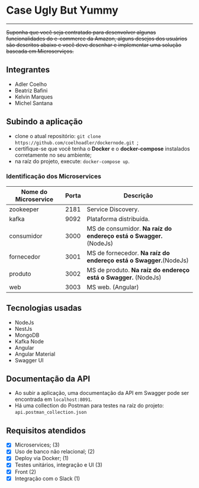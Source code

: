 # Case Ugly But Yummy
---
~~Suponha que você seja contratado para desenvolver algunas funcionalidades do e-commerce da
Amazon, alguns desejos dos usuários são descritos abaixo e você deve desenhar e implementar uma
solução baseada em Microserviços.~~

## Integrantes
- Adler Coelho
- Beatriz Bafini
- Kelvin Marques
- Michel Santana

## Subindo a aplicação
   - clone o atual repositório: `git clone https://github.com/coelhoadler/dockernode.git `;
   - certifique-se que você tenha o __Docker__ e o __docker-compose__ instalados corretamente no seu ambiente;
   - na raíz do projeto, execute: `docker-compose up`.
   
### Identificação dos Microservices
  | Nome do Microservice    | Porta        | Descrição        |
  |-------------------------|--------------|------------------|
  | zookeeper               | 2181         | Service Discovery.                          |
  | kafka                   | 9092         | Plataforma distribuída.                     |
  | consumidor              | 3000         | MS de consumidor. __Na raíz do endereço está o Swagger.__ (NodeJs)                 |
  | fornecedor              | 3001         | MS de fornecedor. __Na raíz do endereço está o Swagger.__(NodeJs)                  |
  | produto                 | 3002         | MS de produto. __Na raíz do endereço está o Swagger.__ (NodeJs)                     |
  | web                     | 3003         | MS web. (Angular)                           |
 
## Tecnologias usadas
- NodeJs
- NestJs
- MongoDB
- Kafka Node
- Angular
- Angular Material
- Swagger UI

## Documentação da API
- Ao subir a aplicação, uma documentação da API em Swagger pode ser encontrada em `localhost:8091`.
- Há uma collection do Postman para testes na raíz do projeto: `api.postman_collection.json`

## Requisitos atendidos
- [x] Microservices; (3)
- [x] Uso de banco não relacional; (2)
- [x] Deploy via Docker; (1)
- [x] Testes unitários, integração e UI (3)
- [x] Front (2)
- [x] Integração com o Slack (1)
